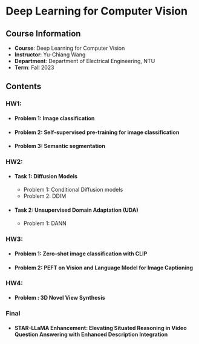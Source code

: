 # Deep Learning for Computer Vision

## Course Information
- **Course**: Deep Learning for Computer Vision
- **Instructor**: Yu-Chiang Wang
- **Department**: Department of Electrical Engineering, NTU
- **Term**: Fall 2023

## Contents
### HW1:  
- #### Problem 1: Image classification
- #### Problem 2: Self-supervised pre-training for image classification
- #### Problem 3: Semantic segmentation

### HW2:  
- #### Task 1: Diffusion Models
  - Problem 1: Conditional Diffusion models
  - Problem 2: DDIM

- #### Task 2: Unsupervised Domain Adaptation (UDA)
  - Problem 1: DANN

### HW3:  
- #### Problem 1: Zero-shot image classification with CLIP
- #### Problem 2: PEFT on Vision and Language Model for Image Captioning

### HW4:  
- #### Problem : 3D Novel View Synthesis

### Final
- #### STAR-LLaMA Enhancement: Elevating Situated Reasoning in Video Question Answering with Enhanced Description Integration
